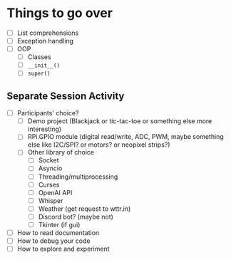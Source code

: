 # Things to go over

- [ ] List comprehensions
- [ ] Exception handling
- [ ] OOP
  - [ ] Classes
  - [ ] `__init__()`
  - [ ] `super()`

## Separate Session Activity

- [ ] Participants' choice?
  - [ ] Demo project (Blackjack or tic-tac-toe or something else more interesting)
  - [ ] RPi.GPIO module (digital read/write, ADC, PWM, maybe something else like I2C/SPI? or motors? or neopixel strips?)
  - [ ] Other library of choice
    - [ ] Socket
    - [ ] Asyncio
    - [ ] Threading/multiprocessing
    - [ ] Curses
    - [ ] OpenAI API
    - [ ] Whisper
    - [ ] Weather (get request to wttr.in)
    - [ ] Discord bot? (maybe not)
    - [ ] Tkinter (if gui)
- [ ] How to read documentation
- [ ] How to debug your code
- [ ] How to explore and experiment
